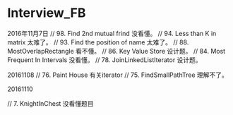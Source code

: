 # Interview_FB


2016年11月7日
// 98. Find 2nd mutual frind 没看懂。
// 94. Less than K in matrix 太难了。
// 93. Find the position of name 太难了。
// 88. MostOverlapRectangle 看不懂。
// 86. Key Value Store 	设计题。
// 84. Most Frequent In Intervals 没看懂。
// 78. JoinLinkedListIterator 设计题。


20161108
// 76. Paint House 	有关iterator
// 75. FindSmallPathTree	理解不了。


20161110

// 7. KnightInChest 	没看懂题目
